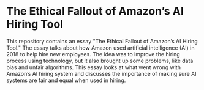 # The Ethical Fallout of Amazon’s AI Hiring Tool

This repository contains an essay "The Ethical Fallout of Amazon’s AI Hiring Tool." The essay talks about how Amazon used artificial intelligence (AI) in 2018 to help hire new employees. The idea was to improve the hiring process using technology, but it also brought up some problems, like data bias and unfair algorithms. This essay looks at what went wrong with Amazon’s AI hiring system and discusses the importance of making sure AI systems are fair and equal when used in hiring.
